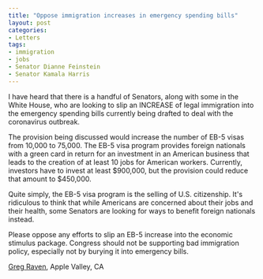 ```yaml
---
title: "Oppose immigration increases in emergency spending bills"
layout: post
categories:
- Letters
tags:
- immigration
- jobs
- Senator Dianne Feinstein
- Senator Kamala Harris
---
```


I have heard that there is a handful of Senators, along with some in the White House, who are looking to slip an INCREASE of legal immigration into the emergency spending bills currently being drafted to deal with the coronavirus outbreak.

The provision being discussed would increase the number of EB-5 visas from 10,000 to 75,000. The EB-5 visa program provides foreign nationals with a green card in return for an investment in an American business that leads to the creation of at least 10 jobs for American workers. Currently, investors have to invest at least $900,000, but the provision could reduce that amount to $450,000.

Quite simply, the EB-5 visa program is the selling of U.S. citizenship. It's ridiculous to think that while Americans are concerned about their jobs and their health, some Senators are looking for ways to benefit foreign nationals instead.

Please oppose any efforts to slip an EB-5 increase into the economic stimulus package. Congress should not be supporting bad immigration policy, especially not by burying it into emergency bills.

[Greg Raven](https://www.gregraven.org/), Apple Valley, CA